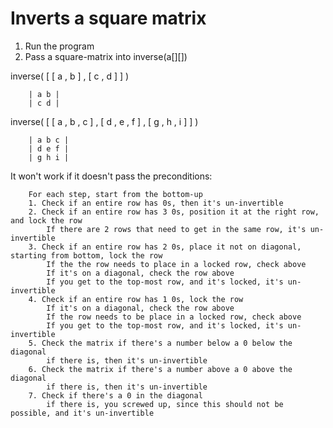# Inverts a square matrix

1. Run the program
2. Pass a square-matrix into inverse(a[][])


inverse( [ [ a , b ] , [ c , d ] ] )

        | a b |
        | c d |

inverse( [ [ a , b , c ] , [ d , e , f ] , [ g , h , i ] ] )

        | a b c |
        | d e f |
        | g h i |


It won't work if it doesn't pass the preconditions:

        For each step, start from the bottom-up
        1. Check if an entire row has 0s, then it's un-invertible
        2. Check if an entire row has 3 0s, position it at the right row, and lock the row
            If there are 2 rows that need to get in the same row, it's un-invertible
        3. Check if an entire row has 2 0s, place it not on diagonal, starting from bottom, lock the row
            If the the row needs to place in a locked row, check above
            If it's on a diagonal, check the row above
            If you get to the top-most row, and it's locked, it's un-invertible
        4. Check if an entire row has 1 0s, lock the row
            If it's on a diagonal, check the row above
            If the row needs to be place in a locked row, check above
            If you get to the top-most row, and it's locked, it's un-invertible
        5. Check the matrix if there's a number below a 0 below the diagonal
            if there is, then it's un-invertible
        6. Check the matrix if there's a number above a 0 above the diagonal
            if there is, then it's un-invertible
        7. Check if there's a 0 in the diagonal
            if there is, you screwed up, since this should not be possible, and it's un-invertible
